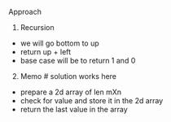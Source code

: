 Approach
​
1. Recursion
- we will go bottom to up
- return up + left
- base case will be to return 1 and 0
​
2. Memo # solution works here
- prepare a 2d array of len mXn
- check for value and store it in the 2d array
- return the last value in the array
​
​